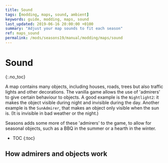 ```yaml
---
title: Sound
tags: [modding, maps, sound, ambient]
keywords: guide, modding, maps, sound
last_updated: 2019-06-16 20:00:00 +0100
summary: "Adjust your map sounds to fit each season"
ref: maps_sound
permalink: /mods/seasons19/manual/modding/maps/sound
---
```


# Sound
{:.no_toc}

A map contains many objects, including houses, roads, trees but also traffic lights and other decorations. The vanilla game allows the use of 'admirers' to give certain behaviour to objects.
A good example is the `Nightlight2`: it makes the object visible during night and invisible during the day. Another example is the `SunAdmirer`, that makes an object only visible when the sun is. (It is invisible in bad weather or the night.)

Seasons adds some more of these 'admirers' to the game, to allow for seasonal objects, such as a BBQ in the summer or a hearth in the winter.

* TOC
{:toc}

## How admirers and objects work
